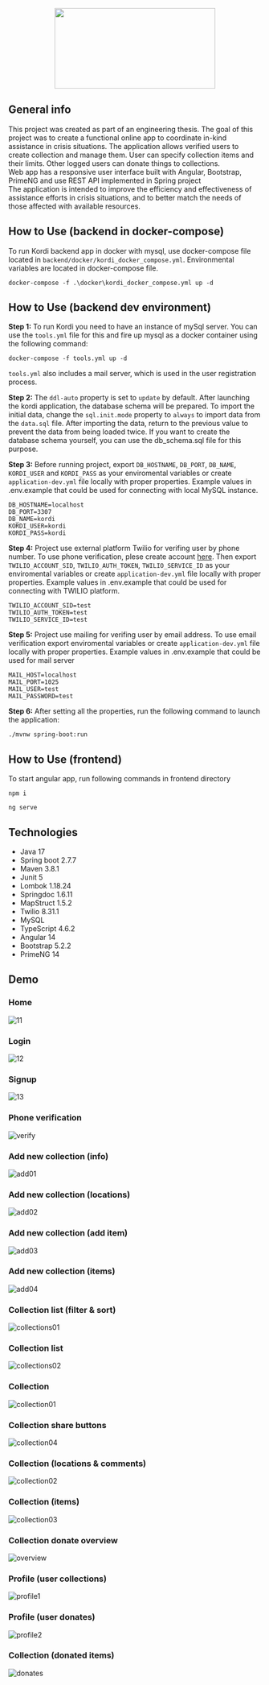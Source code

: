 <p align="center">
<img src="https://user-images.githubusercontent.com/55559640/193420600-3238e881-105c-4c09-b094-a85ff9ca6760.png" width="320" height=160">

</p>

## General info

This project was created as part of an engineering thesis.
The goal of this project was to create a functional online app to coordinate in-kind assistance in crisis situations.
The application allows verified users to create collection and manage them. User can specify collection items and their limits.
Other logged users can donate things to collections.<br />
Web app has a responsive user interface built with Angular, Bootstrap, PrimeNG and use REST API implemented in Spring project<br />
The application is intended to improve the efficiency and effectiveness of assistance efforts in crisis situations, and to better match the needs of those affected with available resources.

## How to Use (backend in docker-compose)
To run Kordi backend app in docker with mysql, use docker-compose file located in `backend/docker/kordi_docker_compose.yml`. Environmental variables are located in docker-compose file.

```
docker-compose -f .\docker\kordi_docker_compose.yml up -d
```

## How to Use (backend dev environment)

**Step 1:**
To run Kordi you need to have an instance of mySql server. You can use the `tools.yml` file for this and fire up mysql as a docker container using the following command:

```
docker-compose -f tools.yml up -d
```

`tools.yml` also includes a mail server, which is used in the user registration process.

**Step 2:**
The `ddl-auto` property is set to `update` by default. After launching the kordi application, the database schema will be prepared. To import the initial data, change the `sql.init.mode` property to `always` to import data from the `data.sql` file. After importing the data, return to the previous value to prevent the data from being loaded twice. If you want to create the database schema yourself, you can use the db_schema.sql file for this purpose.

**Step 3:**
Before running project, export `DB_HOSTNAME`, `DB_PORT`, `DB_NAME`, `KORDI_USER` and `KORDI_PASS` as your enviromental variables or create `application-dev.yml` file locally with proper properties.
Example values in .env.example that could be used for connecting with local MySQL instance.

```
DB_HOSTNAME=localhost
DB_PORT=3307
DB_NAME=kordi
KORDI_USER=kordi
KORDI_PASS=kordi
```

**Step 4:**
Project use external platform Twilio for verifing user by phone number. To use phone verification, plese create account <a href="https://www.twilio.com/docs">here</a>.
Then export `TWILIO_ACCOUNT_SID`, `TWILIO_AUTH_TOKEN`, `TWILIO_SERVICE_ID` as your enviromental variables or create `application-dev.yml` file locally with proper properties.
Example values in .env.example that could be used for connecting with TWILIO platform.

```
TWILIO_ACCOUNT_SID=test
TWILIO_AUTH_TOKEN=test
TWILIO_SERVICE_ID=test
```

**Step 5:**
Project use mailing for verifing user by email address. To use email verification export enviromental variables or create `application-dev.yml` file locally with proper properties.
Example values in .env.example that could be used for mail server

```
MAIL_HOST=localhost
MAIL_PORT=1025
MAIL_USER=test
MAIL_PASSWORD=test
```

**Step 6:**
After setting all the properties, run the following command to launch the application:

```
./mvnw spring-boot:run
```

## How to Use (frontend)
To start angular app, run following commands in frontend directory

```
npm i
```
```
ng serve
```

## Technologies

- Java 17
- Spring boot 2.7.7
- Maven 3.8.1
- Junit 5
- Lombok 1.18.24
- Springdoc 1.6.11
- MapStruct 1.5.2
- Twilio 8.31.1
- MySQL
- TypeScript 4.6.2
- Angular 14
- Bootstrap 5.2.2
- PrimeNG 14

## Demo

### Home

![11](https://user-images.githubusercontent.com/55559640/210115968-a012e748-8315-4b32-8117-41bec39f5afb.PNG)

### Login

![12](https://user-images.githubusercontent.com/55559640/210115972-6e6a4c2d-1f80-401a-b7ea-8eb7d4e0ac5e.PNG)

### Signup

![13](https://user-images.githubusercontent.com/55559640/210115988-1db67021-2c6d-4c40-8b70-b28fa48709aa.PNG)

### Phone verification

![verify](https://user-images.githubusercontent.com/55559640/226198698-b4f6bfe1-e106-4f4c-b4b7-a6934519368f.PNG)

### Add new collection (info)

![add01](https://user-images.githubusercontent.com/55559640/213863107-6509ba30-a18c-4285-be6f-8c1463ad5029.PNG)

### Add new collection (locations)

![add02](https://user-images.githubusercontent.com/55559640/213863117-5b071ae3-8c3a-4048-877d-9dca5b76c078.PNG)

### Add new collection (add item)

![add03](https://user-images.githubusercontent.com/55559640/213863122-76804920-987e-4784-8bac-02286a5b5d2c.PNG)

### Add new collection (items)

![add04](https://user-images.githubusercontent.com/55559640/213863127-9f304c5e-ee44-473e-b5bd-ecbd6ba9bb29.PNG)

### Collection list (filter & sort)

![collections01](https://user-images.githubusercontent.com/55559640/213863138-d45aac58-fe49-47c9-8aa5-7bb54c5d4a87.PNG)

### Collection list

![collections02](https://user-images.githubusercontent.com/55559640/213863139-a13fa8c4-806d-4d27-9af9-2d93d4e9ed9e.PNG)

### Collection

![collection01](https://user-images.githubusercontent.com/55559640/213863143-f68c8208-0a2a-4a21-9d84-657abf16234f.PNG)

### Collection share buttons

![collection04](https://user-images.githubusercontent.com/55559640/213864109-abde9eef-57af-488e-b0e1-a0997a0f13dd.PNG)

### Collection (locations & comments)

![collection02](https://user-images.githubusercontent.com/55559640/213863157-03b5ea3c-ec4e-4665-9e25-cf8c44ec98b5.PNG)

### Collection (items)

![collection03](https://user-images.githubusercontent.com/55559640/213863160-fb745d97-6712-473e-b0a1-3a75596fdc3b.PNG)

### Collection donate overview

![overview](https://user-images.githubusercontent.com/55559640/213863162-160bf717-fb57-4ce7-90e5-ecb9726a5b7f.PNG)

### Profile (user collections)
![profile1](https://user-images.githubusercontent.com/55559640/226198729-5627af8a-f2eb-4211-9071-18deeef0a404.PNG)

### Profile (user donates)
![profile2](https://user-images.githubusercontent.com/55559640/226198732-006bcabc-ad4c-4a3b-ae84-2f5bffbce70b.PNG)

### Collection (donated items)
![donates](https://user-images.githubusercontent.com/55559640/226198734-9c245b17-8fbb-479a-addf-2b146b9281e0.PNG)
